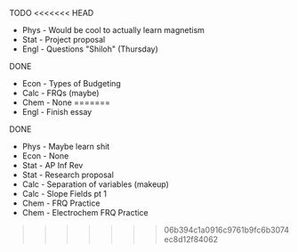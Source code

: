 TODO
<<<<<<< HEAD
- Phys - Would be cool to actually learn magnetism
- Stat - Project proposal
- Engl - Questions "Shiloh" (Thursday)

DONE
- Econ - Types of Budgeting
- Calc - FRQs (maybe)
- Chem - None
=======
- Engl - Finish essay

DONE
- Phys - Maybe learn shit
- Econ - None
- Stat - AP Inf Rev
- Stat - Research proposal
- Calc - Separation of variables (makeup)
- Calc - Slope Fields pt 1
- Chem - FRQ Practice
- Chem - Electrochem FRQ Practice
>>>>>>> 06b394c1a0916c9761b9fc6b3074ec8d12f84062

